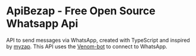 # ApiBezap - Free Open Source Whatsapp Api
API to send messages via WhatsApp, created with TypeScript and inspired by [myzap](https://github.com/billbarsch/myzap). This API uses the [Venom-bot](https://github.com/orkestral/venom) to connect to WhatsApp.
